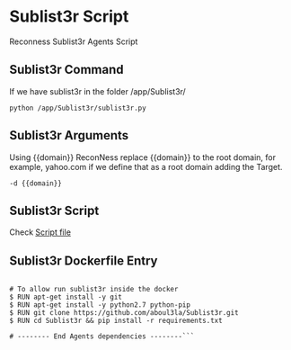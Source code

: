 # Sublist3r Script
Reconness Sublist3r Agents Script

## Sublist3r Command

If we have sublist3r in the folder /app/Sublist3r/

```python /app/Sublist3r/sublist3r.py```

## Sublist3r Arguments

Using {{domain}} ReconNess replace {{domain}} to the root domain, for example, yahoo.com if we define that as a root domain adding the Target.

```-d {{domain}}```

## Sublist3r Script

Check [Script file](https://github.com/reconness/reconness-agents/blob/master/Sublist3r/Script)

## Sublist3r Dockerfile Entry

```# -------- Agents dependencies -------- 

# To allow run sublist3r inside the docker
$ RUN apt-get install -y git
$ RUN apt-get install -y python2.7 python-pip
$ RUN git clone https://github.com/aboul3la/Sublist3r.git
$ RUN cd Sublist3r && pip install -r requirements.txt

# -------- End Agents dependencies --------```
